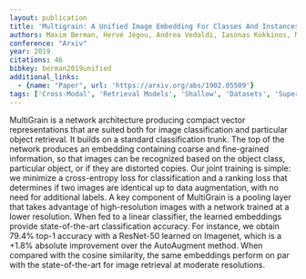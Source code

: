 ```yaml
---
layout: publication
title: 'Multigrain: A Unified Image Embedding For Classes And Instances'
authors: Maxim Berman, Hervé Jégou, Andrea Vedaldi, Iasonas Kokkinos, Matthijs Douze
conference: "Arxiv"
year: 2019
citations: 46
bibkey: berman2019unified
additional_links:
  - {name: "Paper", url: 'https://arxiv.org/abs/1902.05509'}
tags: ['Cross-Modal', 'Retrieval Models', 'Shallow', 'Datasets', 'Supervised', 'Training Strategy', 'Applications']
---
```

MultiGrain is a network architecture producing compact vector representations
that are suited both for image classification and particular object retrieval.
It builds on a standard classification trunk. The top of the network produces
an embedding containing coarse and fine-grained information, so that images can
be recognized based on the object class, particular object, or if they are
distorted copies. Our joint training is simple: we minimize a cross-entropy
loss for classification and a ranking loss that determines if two images are
identical up to data augmentation, with no need for additional labels. A key
component of MultiGrain is a pooling layer that takes advantage of
high-resolution images with a network trained at a lower resolution.
  When fed to a linear classifier, the learned embeddings provide
state-of-the-art classification accuracy. For instance, we obtain 79.4% top-1
accuracy with a ResNet-50 learned on Imagenet, which is a +1.8% absolute
improvement over the AutoAugment method. When compared with the cosine
similarity, the same embeddings perform on par with the state-of-the-art for
image retrieval at moderate resolutions.
